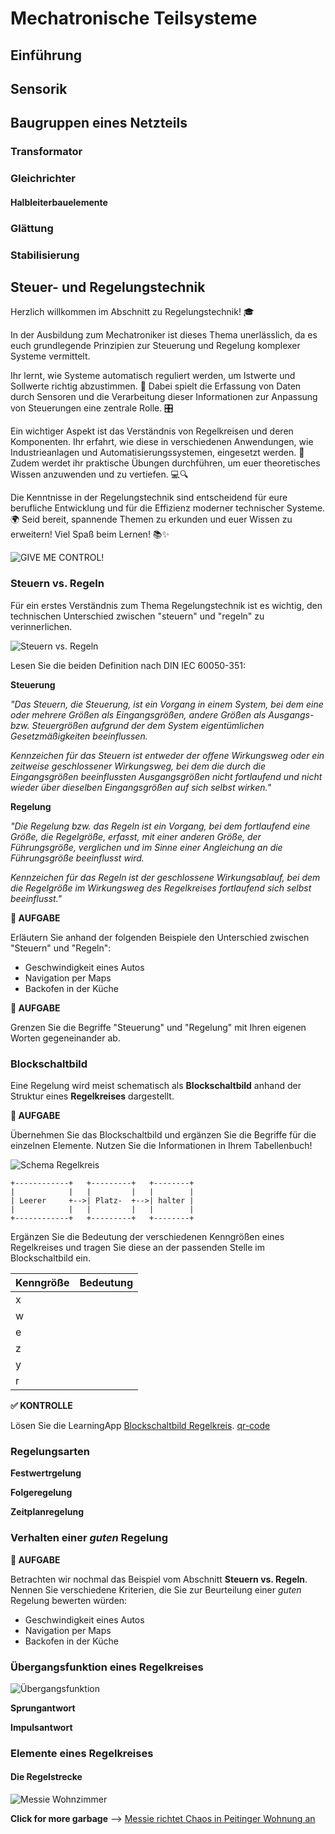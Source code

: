 <!--
author: Benjamin Pietke
email: pietke@bszbautzen.de
comment: Lernfeld 7 - Mechatronik: Dieser Online-Kurs dient zur Unterstützung im Lernfeld-Unterricht am BSZ Bautzen.
logo: ./bilder/logo-lf7.png
icon: ./bilder/icon-bsz.png
classroom: enable
-->

# Mechatronische Teilsysteme

## Einführung

## Sensorik

## Baugruppen eines Netzteils

### Transformator

### Gleichrichter

#### Halbleiterbauelemente

### Glättung

### Stabilisierung

## Steuer- und Regelungstechnik

Herzlich willkommen im Abschnitt zu Regelungstechnik! 🎓

In der Ausbildung zum Mechatroniker ist dieses Thema unerlässlich, da es euch grundlegende Prinzipien zur Steuerung und Regelung komplexer Systeme vermittelt.

Ihr lernt, wie Systeme automatisch reguliert werden, um Istwerte und Sollwerte richtig abzustimmen. 📏 Dabei spielt die Erfassung von Daten durch Sensoren und die Verarbeitung dieser Informationen zur Anpassung von Steuerungen eine zentrale Rolle. 🎛️

Ein wichtiger Aspekt ist das Verständnis von Regelkreisen und deren Komponenten. Ihr erfahrt, wie diese in verschiedenen Anwendungen, wie Industrieanlagen und Automatisierungssystemen, eingesetzt werden. 🔧 Zudem werdet ihr praktische Übungen durchführen, um euer theoretisches Wissen anzuwenden und zu vertiefen. 💻🔍

Die Kenntnisse in der Regelungstechnik sind entscheidend für eure berufliche Entwicklung und für die Effizienz moderner technischer Systeme. 🌍 Seid bereit, spannende Themen zu erkunden und euer Wissen zu erweitern! Viel Spaß beim Lernen! 📚✨

![GIVE ME CONTROL!](https://media3.giphy.com/media/v1.Y2lkPTc5MGI3NjExOW96dnl1b2g4b2RvZHF0anhuaTVoZmdkOTk3dG1sanpwajdhMnRxMyZlcD12MV9pbnRlcm5hbF9naWZfYnlfaWQmY3Q9Zw/YO3icZKE2G8OoGHWC9/giphy.gif "viaGIPHY")

### Steuern vs. Regeln

Für ein erstes Verständnis zum Thema Regelungstechnik ist es wichtig, den technischen Unterschied zwischen "steuern" und "regeln" zu verinnerlichen.

![Steuern vs. Regeln](bilder/steuern-regeln.png)

Lesen Sie die beiden Definition nach DIN IEC 60050-351:

**Steuerung**

*"Das Steuern, die Steuerung, ist ein Vorgang in einem System, bei dem eine oder mehrere Größen als Eingangsgrößen, andere Größen als Ausgangs- bzw. Steuergrößen aufgrund der dem System eigentümlichen Gesetzmäßigkeiten beeinflussen.*

*Kennzeichen für das Steuern ist entweder der offene Wirkungsweg oder ein zeitweise geschlossener Wirkungsweg, bei dem die durch die Eingangsgrößen beeinflussten Ausgangsgrößen nicht fortlaufend und nicht wieder über dieselben Eingangsgrößen auf sich selbst wirken."*

**Regelung**

*"Die Regelung bzw. das Regeln ist ein Vorgang, bei dem fortlaufend eine Größe, die Regelgröße, erfasst, mit einer anderen Größe, der Führungsgröße, verglichen und im Sinne einer Angleichung an die Führungsgröße beeinflusst wird.*

*Kennzeichen für das Regeln ist der geschlossene Wirkungsablauf, bei dem die Regelgröße im Wirkungsweg des Regelkreises fortlaufend sich selbst beeinflusst."*

**📝 AUFGABE**

Erläutern Sie anhand der folgenden Beispiele den Unterschied zwischen "Steuern" und "Regeln":

- Geschwindigkeit eines Autos
- Navigation per Maps
- Backofen in der Küche

**📝 AUFGABE**

Grenzen Sie die Begriffe "Steuerung" und "Regelung" mit Ihren eigenen Worten gegeneinander ab.

### Blockschaltbild

Eine Regelung wird meist schematisch als **Blockschaltbild** anhand der Struktur eines **Regelkreises** dargestellt.

**📝 AUFGABE**

Übernehmen Sie das Blockschaltbild und ergänzen Sie die Begriffe für die einzelnen Elemente. Nutzen Sie die Informationen in Ihrem Tabellenbuch!

![Schema Regelkreis](bilder/schema-regelkreis.png)

``` ascii
+------------+   +---------+   +--------+
|            |   |         |   |        |
| Leerer     +-->| Platz-  +-->| halter |
|            |   |         |   |        |
+------------+   +---------+   +--------+
```

Ergänzen Sie die Bedeutung der verschiedenen Kenngrößen eines Regelkreises und tragen Sie diese an der passenden Stelle im Blockschaltbild ein.

| Kenngröße | Bedeutung        |
|-----------|------------------|
| x         |  |
| w         |  |
| e         |  |
| z         |  |
| y         |  |
| r         |  |

**✅ KONTROLLE**

Lösen Sie die LearningApp [Blockschaltbild Regelkreis](https://learningapps.org/watch?v=ptu8z0cwa19).
[qr-code](https://learningapps.org/watch?v=ptu8z0cwa19)

### Regelungsarten


**Festwertrgelung**

**Folgeregelung**

**Zeitplanregelung**

### Verhalten einer *guten* Regelung

**📝 AUFGABE**

Betrachten wir nochmal das Beispiel vom Abschnitt **Steuern vs. Regeln**. Nennen Sie verschiedene Kriterien, die Sie zur Beurteilung einer *guten* Regelung bewerten würden:

- Geschwindigkeit eines Autos
- Navigation per Maps
- Backofen in der Küche

### Übergangsfunktion eines Regelkreises

![Übergangsfunktion](bilder/kennwerte-uebergangsfunktion.png "Bildrechte: https://upload.wikimedia.org/wikipedia/commons/b/b4/Kennwerte_%C3%9Cbergangsfunktion.png")



**Sprungantwort**

**Impulsantwort**

### Elemente eines Regelkreises

#### Die Regelstrecke

![Messie Wohnzimmer](bilder/messie.png "Bildrechte:https://www.kreisbote.de/lokales/schongau/muell-soweit-auge-reicht-7379971.html")

**Click for more garbage** --> [Messie richtet Chaos in Peitinger Wohnung an](https://www.kreisbote.de/lokales/schongau/messie-verwuestet-peitinger-wohnung-voellig-mehrere-faelle-jaehrlich-7379977.html)



